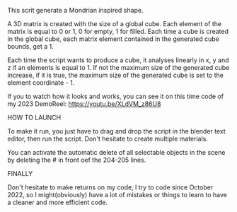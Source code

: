 This scrit generate a Mondrian inspired shape.

A 3D matrix is created with the size of a global cube. Each element of the
matrix is equal to 0 or 1, 0 for empty, 1 for filled.
Each time a cube is created in the global cube, each matrix element contained in
the generated cube bounds, get a 1.

Each time the script wants to produce a cube, it analyses linearly in x, y and z
if an elements is equal to 1. If not the maximum size of the generated cube 
increase, if it is true, the maximum size of the generated cube is set to the 
element coordinate - 1.

If you to watch how it looks and works, you can see it on this time code of my 2023 DemoReel: https://youtu.be/XLdVM_z86U8

HOW TO LAUNCH

To make it run, you just have to drag and drop the script in the blender text editor, then run the script.
Don't hesitate to create multiple materials.

You can activate the automatic delete of all selectable objects in the scene by deleting the # in front oef the 204-205 lines.

FINALLY

Don't hesitate to make returns on my code, I try to code since October 2022, so I might(obviously) have a lot of mistakes or things to learn to have a cleaner and more efficient code.
